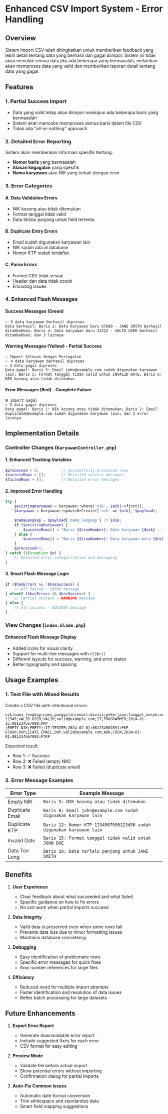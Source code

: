 # Enhanced CSV Import System - Error Handling

## Overview
Sistem import CSV telah ditingkatkan untuk memberikan feedback yang lebih detail tentang data yang berhasil dan gagal diimpor. Sistem ini tidak akan menolak semua data jika ada beberapa yang bermasalah, melainkan akan memproses data yang valid dan memberikan laporan detail tentang data yang gagal.

## Features

### 1. **Partial Success Import**
- Data yang valid tetap akan diimpor meskipun ada beberapa baris yang bermasalah
- Sistem akan mencoba memproses semua baris dalam file CSV
- Tidak ada "all-or-nothing" approach

### 2. **Detailed Error Reporting**
Sistem akan memberikan informasi spesifik tentang:
- **Nomor baris** yang bermasalah
- **Alasan kegagalan** yang spesifik
- **Nama karyawan** atau NIK yang terkait dengan error

### 3. **Error Categories**

#### A. **Data Validation Errors**
- NIK kosong atau tidak ditemukan
- Format tanggal tidak valid
- Data terlalu panjang untuk field tertentu

#### B. **Duplicate Entry Errors**
- Email sudah digunakan karyawan lain
- NIK sudah ada di database
- Nomor KTP sudah terdaftar

#### C. **Parse Errors**
- Format CSV tidak sesuai
- Header dan data tidak cocok
- Encoding issues

### 4. **Enhanced Flash Messages**

#### Success Messages (Green)
```
✅ 5 data karyawan berhasil diproses
Data berhasil: Baris 2: Data karyawan baru 67890 - JANE SMITH berhasil ditambahkan; Baris 4: Data karyawan baru 22222 - VALID USER berhasil ditambahkan; dan 3 lainnya
```

#### Warning Messages (Yellow) - Partial Success
```
⚠️ Import Selesai dengan Peringatan
✅ 4 data karyawan berhasil diproses
⚠️ 3 data gagal diproses
Data gagal: Baris 3: Email john@example.com sudah digunakan karyawan lain; Baris 5: Format tanggal tidak valid untuk INVALID DATE; Baris 6: NIK kosong atau tidak ditemukan
```

#### Error Messages (Red) - Complete Failure
```
❌ Import Gagal
⚠️ 5 data gagal diproses
Data gagal: Baris 1: NIK kosong atau tidak ditemukan; Baris 2: Email duplicate@example.com sudah digunakan karyawan lain; dan 3 error lainnya
```

## Implementation Details

### Controller Changes (`KaryawanController.php`)

#### 1. **Enhanced Tracking Variables**
```php
$processed = 0;          // Successfully processed rows
$successRows = [];       // Detailed success messages
$failedRows = [];        // Detailed error messages
```

#### 2. **Improved Error Handling**
```php
try {
    $existingKaryawan = Karyawan::where('nik', $nik)->first();
    $karyawan = Karyawan::updateOrCreate(['nik' => $nik], $payload);
    
    $namaLengkap = $payload['nama_lengkap'] ?? $nik;
    if ($existingKaryawan) {
        $successRows[] = "Baris {$lineNumber}: Data karyawan {$nik} - {$namaLengkap} berhasil diupdate";
    } else {
        $successRows[] = "Baris {$lineNumber}: Data karyawan baru {$nik} - {$namaLengkap} berhasil ditambahkan";
    }
    $processed++;
} catch (\Exception $e) {
    // Detailed error categorization and messaging
}
```

#### 3. **Smart Flash Message Logic**
```php
if ($hasErrors && !$hasSuccess) {
    // All failed - ERROR message
} elseif ($hasErrors && $hasSuccess) {
    // Partial success - WARNING message
} else {
    // All success - SUCCESS message
}
```

### View Changes (`index.blade.php`)

#### Enhanced Flash Message Display
- Added icons for visual clarity
- Support for multi-line messages with `nl2br()`
- Different layouts for success, warning, and error states
- Better typography and spacing

## Usage Examples

### 1. **Test File with Mixed Results**
Create a CSV file with intentional errors:
```csv
nik;nama_lengkap;nama_panggilan;email;divisi;pekerjaan;tanggal_masuk;no_hp;status_pajak
12345;VALID USER;VALID;valid@example.com;IT;PROGRAMMER;2024-01-15;081234567890;PKP
;EMPTY NIK;EMPTY;;IT;TESTER;2024-02-01;081234567891;PKP
67890;DUPLICATE EMAIL;DUP;valid@example.com;ABK;CREW;2024-03-01;081234567892;PTKP
```

Expected result:
- Row 1: ✅ Success
- Row 2: ❌ Failed (empty NIK)
- Row 3: ❌ Failed (duplicate email)

### 2. **Error Message Examples**

| Error Type | Example Message |
|------------|-----------------|
| Empty NIK | `Baris 5: NIK kosong atau tidak ditemukan` |
| Duplicate Email | `Baris 8: Email john@example.com sudah digunakan karyawan lain` |
| Duplicate KTP | `Baris 12: Nomor KTP 1234567890123456 sudah digunakan karyawan lain` |
| Invalid Date | `Baris 15: Format tanggal tidak valid untuk JOHN DOE` |
| Data Too Long | `Baris 20: Data terlalu panjang untuk JANE SMITH` |

## Benefits

1. **User Experience**
   - Clear feedback about what succeeded and what failed
   - Specific guidance on how to fix errors
   - No lost work when partial imports succeed

2. **Data Integrity**
   - Valid data is preserved even when some rows fail
   - Prevents data loss due to minor formatting issues
   - Maintains database consistency

3. **Debugging**
   - Easy identification of problematic rows
   - Specific error messages for quick fixes
   - Row number references for large files

4. **Efficiency**
   - Reduced need for multiple import attempts
   - Faster identification and resolution of data issues
   - Better batch processing for large datasets

## Future Enhancements

1. **Export Error Report**
   - Generate downloadable error report
   - Include suggested fixes for each error
   - CSV format for easy editing

2. **Preview Mode**
   - Validate file before actual import
   - Show potential errors without importing
   - Confirmation dialog for partial imports

3. **Auto-Fix Common Issues**
   - Automatic date format conversion
   - Trim whitespace and standardize data
   - Smart field mapping suggestions
